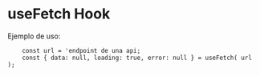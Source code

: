 # useFetch Hook


Ejemplo de uso: 
```
    const url = 'endpoint de una api;
    const { data: null, loading: true, error: null } = useFetch( url );
```